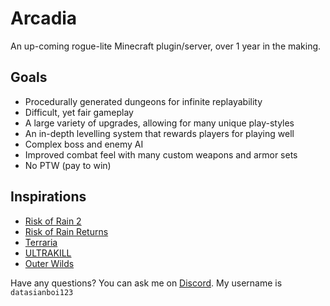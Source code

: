 # Arcadia
An up-coming rogue-lite Minecraft plugin/server, over 1 year in the making.

## Goals
- Procedurally generated dungeons for infinite replayability
- Difficult, yet fair gameplay
- A large variety of upgrades, allowing for many unique play-styles
- An in-depth levelling system that rewards players for playing well
- Complex boss and enemy AI
- Improved combat feel with many custom weapons and armor sets
- No PTW (pay to win)

## Inspirations
- [Risk of Rain 2](https://store.steampowered.com/app/632360/Risk_of_Rain_2/)
- [Risk of Rain Returns](https://store.steampowered.com/app/1337520/Risk_of_Rain_Returns/)
- [Terraria](https://store.steampowered.com/app/105600/Terraria/)
- [ULTRAKILL](https://store.steampowered.com/app/1229490/ULTRAKILL/)
- [Outer Wilds](https://store.steampowered.com/app/753640/Outer_Wilds/)

Have any questions? You can ask me on [Discord](https://www.discord.com). My username is `datasianboi123`
